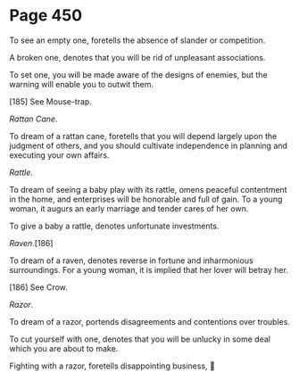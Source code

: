 # Page 450
To see an empty one, foretells the absence of slander or competition.


A broken one, denotes that you will be rid of unpleasant associations.


To set one, you will be made aware of the designs of enemies,
but the warning will enable you to outwit them.



[185] See Mouse-trap.


_Rattan Cane_.


To dream of a rattan cane, foretells that you will depend largely
upon the judgment of others, and you should cultivate independence
in planning and executing your own affairs.


_Rattle_.


To dream of seeing a baby play with its rattle, omens peaceful contentment
in the home, and enterprises will be honorable and full of gain.
To a young woman, it augurs an early marriage and tender cares of her own.


To give a baby a rattle, denotes unfortunate investments.


_Raven_.[186]


To dream of a raven, denotes reverse in fortune and
inharmonious surroundings. For a young woman, it is implied
that her lover will betray her.



[186] See Crow.


_Razor_.


To dream of a razor, portends disagreements and contentions over troubles.


To cut yourself with one, denotes that you will be unlucky in some deal
which you are about to make.


Fighting with a razor, foretells disappointing business,
